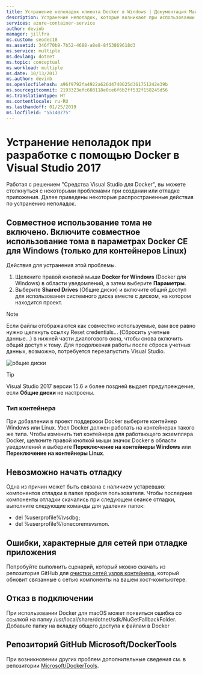 ```yaml
---
title: Устранение неполадок клиента Docker в Windows | Документация Майкрософт
description: Устранение неполадок, которые возникают при использовании Visual Studio для создания и развертывания веб-приложений в Docker в Windows с помощью Visual Studio 2017.
services: azure-container-service
author: devinb
manager: jillfra
ms.custom: seodec18
ms.assetid: 346f70b9-7b52-4688-a8e8-8f53869618d3
ms.service: multiple
ms.devlang: dotnet
ms.topic: conceptual
ms.workload: multiple
ms.date: 10/13/2017
ms.author: devinb
ms.openlocfilehash: a96f9792fa4922a626d4740625d361751242e39b
ms.sourcegitcommit: 2193323efc608118e0ce6f6b2ff532f158245d56
ms.translationtype: HT
ms.contentlocale: ru-RU
ms.lasthandoff: 01/25/2019
ms.locfileid: "55140775"
---
```

# <a name="troubleshoot-visual-studio-2017-development-with-docker"></a>Устранение неполадок при разработке с помощью Docker в Visual Studio 2017

Работая с решением "Средства Visual Studio для Docker", вы можете столкнуться с некоторыми проблемами при создании или отладке приложения. Далее приведены некоторые распространенные действия по устранению неполадок.

## <a name="volume-sharing-is-not-enabled-enable-volume-sharing-in-the-docker-ce-for-windows-settings--linux-containers-only"></a>Совместное использование тома не включено. Включите совместное использование тома в параметрах Docker CE для Windows (только для контейнеров Linux)

Действия для устранения этой проблемы.

1. Щелкните правой кнопкой мыши **Docker for Windows** (Docker для Windows) в области уведомлений, а затем выберите **Параметры**.
1. Выберите **Shared Drives** (Общие диски) и включите общий доступ для использования системного диска вместе с диском, на котором находится проект.

> [!NOTE]
> Если файлы отображаются как совместно используемые, вам все равно нужно щелкнуть ссылку Reset credentials... (Сбросить учетные данные...) в нижней части диалогового окна, чтобы снова включить общий доступ к тому. Для продолжения работы после сброса учетных данных, возможно, потребуется перезапустить Visual Studio.

![общие диски](media/vs-azure-tools-docker-troubleshooting-docker-errors/shareddrives.png)

> [!TIP]
> Visual Studio 2017 версии 15.6 и более поздней выдает предупреждение, если **Общие диски** не настроены.

### <a name="container-type"></a>Тип контейнера

При добавлении в проект поддержки Docker выберите контейнер Windows или Linux. Узел Docker должен работать на контейнерах такого же типа. Чтобы изменить тип контейнера для работающего экземпляра Docker, щелкните правой кнопкой мыши значок Docker в области уведомлений и выберите **Переключение на контейнеры Windows** или **Переключение на контейнеры Linux**.

## <a name="unable-to-start-debugging"></a>Невозможно начать отладку

Одна из причин может быть связана с наличием устаревших компонентов отладки в папке профиля пользователя. Чтобы последние компоненты отладки скачались при следующем сеансе отладки, выполните следующие команды для удаления папок:

- del %userprofile%\vsdbg;
- del %userprofile%\onecoremsvsmon.

## <a name="errors-specific-to-networking-when-debugging-your-application"></a>Ошибки, характерные для сетей при отладке приложения

Попробуйте выполнить сценарий, который можно скачать из репозитория GitHub для [очистки сетей узлов контейнера](https://github.com/MicrosoftDocs/Virtualization-Documentation/tree/master/windows-server-container-tools/CleanupContainerHostNetworking), который обновит связанные с сетью компоненты на вашем хост-компьютере.

## <a name="mounts-denied"></a>Отказ в подключении

При использовании Docker для macOS может появиться ошибка со ссылкой на папку /usr/local/share/dotnet/sdk/NuGetFallbackFolder. Добавьте папку на вкладку общего доступа к файлам в Docker

## <a name="microsoftdockertools-github-repo"></a>Репозиторий GitHub Microsoft/DockerTools

При возникновении других проблем дополнительные сведения см. в репозитории [Microsoft/DockerTools](https://github.com/microsoft/dockertools/issues).